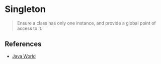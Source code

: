 # Singleton

> Ensure a class has only one instance, and provide a global point of access to it.

## References

* [Java World](http://www.javaworld.com/article/2073352/core-java/simply-singleton.html)